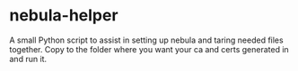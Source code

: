 # nebula-helper
A small Python script to assist in setting up nebula and taring needed files together.
Copy to the folder where you want your ca and certs generated in and run it.
